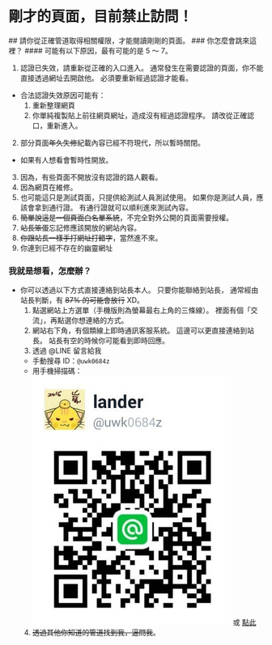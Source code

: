<h1 id="show_error_title">剛才的頁面，目前禁止訪問！</h1>
## 請你從正確管道取得相關權限，才能閱讀剛剛的頁面。
### 你怎麼會跳來這裡？
#### 可能有以下原因，最有可能的是 5 ～ 7。

1. 認證已失效，請重新從正確的入口進入。
通常發生在需要認證的頁面，你不能直接透過網址去開啟他。
必須要重新經過認證才能看。
  - 合法認證失效原因可能有：
    1. 重新整理網頁
    2. 你單純複製貼上前往網頁網址，造成沒有經過認證程序。
請改從正確認口，重新進入。
2. 部分頁面~~年久失修~~紀載內容已經不符現代，所以暫時關閉。
  - 如果有人想看會暫時性開放。
3. 因為，有些頁面不開放沒有認證的路人觀看。
4. 因為網頁在維修。
5. 也可能這只是測試頁面，只提供給測試人員測試使用。
如果你是測試人員，應該會拿到通行證。
有通行證就可以順利進來測試內容。
6. ~~簡單說這是一個頁面白名單系統~~，不完全對外公開的頁面需要授權。
7. ~~站長笨蛋~~忘記修應該開放的網站內容。
8. ~~你跟站長一樣手打網址打錯字~~，當然進不來。
9. 你連到已經不存在的幽靈網址

### 我就是想看，怎麼辦？

- 你可以透過以下方式直接連絡到站長本人。
只要你能聯絡到站長，
通常經由站長判斷，有 ~~87% 的可能會放行~~ XD。
  1. 點選網站上方選單（手機版則為螢幕最右上角的三條線）。
  裡面有個「交流」，再點選你想連絡的方式。
  2. 網站右下角，有個類線上即時通訊客服系統。
  這邊可以更直接連絡到站長。
  站長有空的時候你可能看到即時回應。
  3. 透過 @LINE 留言給我
    - 手動搜尋 ID：``@uwk0684z``
    - 用手機掃描碼：
    ![.](uwk0684z.jpg)
    或 [點此](https://line.me/R/ti/p/@uwk0684z)
  4. ~~透過其他你知道的管道找到我，逼問我~~。 


<script type="text/javascript">
  localStorage['wm']='landerso.at-ninja.jp';
</script>
  
<script type="text/javascript">
  //2016.12.05+ 採集之前的錯誤頁面資訊做出提示。
  if(!((localStorage['error_md'] === undefined)||(localStorage['error_md'] == null)||(localStorage['error_md'] == ''))){
    document.getElementById('show_error_title').innerHTML = '剛才的頁面「' + localStorage['error_md'] + '」，目前禁止訪問！';
    if(!((localStorage['error_url'] === undefined)||(localStorage['error_url'] == null)||(localStorage['error_url'] == ''))){
        document.getElementById('show_error_title').innerHTML = '剛才的頁面「' + localStorage['error_md'] + '」，目前禁止訪問！';
        document.getElementById('show_error_title').innerHTML = '剛才的頁面「' + '<a href=\"' + localStorage['error_url'] +  '\" target=\"_blank\">' + localStorage['error_md'] +  '</a>' + '」，目前禁止訪問！';
    }
  }
  localStorage.removeItem('error_md');
  localStorage.removeItem('error_url');
</script>
